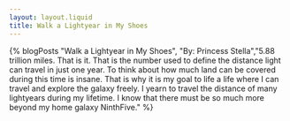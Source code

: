 ```yaml
---
layout: layout.liquid
title: Walk a Lightyear in My Shoes
---
```


{% blogPosts "Walk a Lightyear in My Shoes", "By: Princess Stella","5.88 trillion miles. That is it. That is the number used to define the distance light can travel in just one year. To think about how much land can be covered during this time is insane. That is why it is my goal to life a life where I can travel and explore the galaxy freely. I yearn to travel the distance of many lightyears during my lifetime. I know that there must be so much more beyond my home galaxy NinthFive." %}
